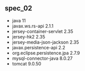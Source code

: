 ## spec_02

- java 11
- javax.ws.rs-api 2.1.1
- jersey-container-servlet 2.35
- jersey-hk2 2.35
- jersey-media-json-jackson 2.35
- javax.persistence-api 2.2
- org.eclipse.persistence.jpa 2.7.9
- mysql-connector-java 8.0.27
- tomcat 9.0.50

